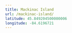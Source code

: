 ```yaml
---
title: Mackinac Island
url: /mackinac-island/
latitude: 45.849204500000006
longitude: -84.6196721
---
```

